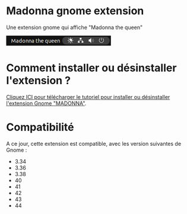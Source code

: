 # Madonna gnome extension
Une extension gnome qui affiche "Madonna the queen"

 ![alt text](https://github.com/WedoneOfficiel/Madonna-gnome-extension/blob/e66e264515af8c61f9941c2703cf64be8a55576b/demo.png) 

# Comment installer ou désinstaller l'extension ?
[Cliquez ICI pour télécharger le tutoriel pour installer ou désinstaller l'extension Gnome "MADONNA"](https://github.com/WedoneOfficiel/Madonna-gnome-extension/raw/main/Comment%20installer%20ou%20d%C3%A9sinstaller%20l'extension%20Madonna.pdf).      

# Compatibilité
A ce jour, cette extension est compatible, avec les version suivantes de Gnome :
- 3.34 
- 3.36 
- 3.38 
- 40 
- 41 
- 42 
- 43
- 44
